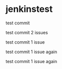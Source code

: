 jenkinstest
===========

test commit

test commit 2 issues

test commit 1 issue

test commit 1 issue again

test commit 1 issue again
